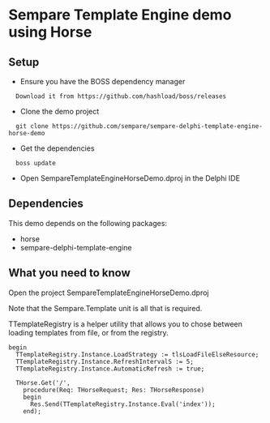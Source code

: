 # Sempare Template Engine demo using Horse

## Setup

- Ensure you have the BOSS dependency manager

```
  Download it from https://github.com/hashload/boss/releases
```

- Clone the demo project

```
  git clone https://github.com/sempare/sempare-delphi-template-engine-horse-demo
```

- Get the dependencies

```
  boss update
```

- Open SempareTemplateEngineHorseDemo.dproj in the Delphi IDE

## Dependencies

This demo depends on the following packages:
- horse
- sempare-delphi-template-engine

## What you need to know

Open the project SempareTemplateEngineHorseDemo.dproj

Note that the Sempare.Template unit is all that is required.

TTemplateRegistry is a helper utility that allows you to chose between loading templates from file, or from the registry.

```
begin
  TTemplateRegistry.Instance.LoadStrategy := tlsLoadFileElseResource;
  TTemplateRegistry.Instance.RefreshIntervalS := 5;
  TTemplateRegistry.Instance.AutomaticRefresh := true;

  THorse.Get('/',
    procedure(Req: THorseRequest; Res: THorseResponse)
    begin
      Res.Send(TTemplateRegistry.Instance.Eval('index'));
    end);
```
